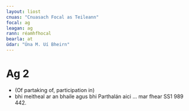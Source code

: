 ```yaml
---
layout: liost
cnuas: "Cnuasach Focal as Teileann"
focal: ag
leagan: ag
rann: réamhfhocal
bearla: at
údar: "Úna M. Uí Bheirn"
---
```


# Ag 2

* (Of partaking of, participation in)
* bhi meitheal ar an bhaile agus bhi Parthalán aici ... mar fhear SS1 989 442.
